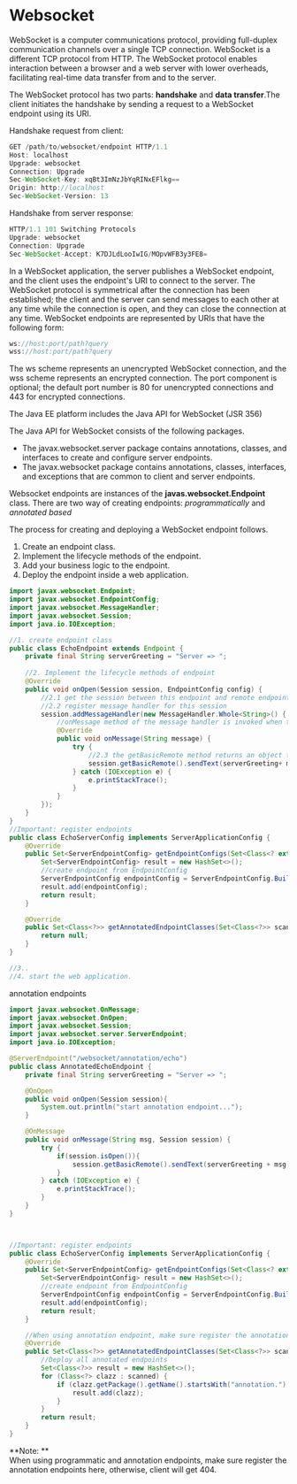 # Websocket
WebSocket is a computer communications protocol, providing full-duplex communication channels over a single TCP connection. WebSocket is a different TCP protocol from HTTP. The WebSocket protocol enables interaction between a browser and a web server with lower overheads, facilitating real-time data transfer from and to the server. 

The WebSocket protocol has two parts: **handshake** and **data transfer**.The client initiates the handshake by sending a request to a WebSocket endpoint using its URI.  

Handshake request from client: 
```js
GET /path/to/websocket/endpoint HTTP/1.1
Host: localhost
Upgrade: websocket
Connection: Upgrade
Sec-WebSocket-Key: xqBt3ImNzJbYqRINxEFlkg==
Origin: http://localhost
Sec-WebSocket-Version: 13

```

Handshake from server response: 
```js
HTTP/1.1 101 Switching Protocols
Upgrade: websocket
Connection: Upgrade
Sec-WebSocket-Accept: K7DJLdLooIwIG/MOpvWFB3y3FE8=

```

In a WebSocket application, the server publishes a WebSocket endpoint, and the client uses the endpoint's URI to connect to the server. The WebSocket protocol is symmetrical after the connection has been established; the client and the server can send messages to each other at any time while the connection is open, and they can close the connection at any time. WebSocket endpoints are represented by URIs that have the following form:

```js
ws://host:port/path?query
wss://host:port/path?query
```

The ws scheme represents an unencrypted WebSocket connection, and the wss scheme represents an encrypted connection. The port component is optional; the default port number is 80 for unencrypted connections and 443 for encrypted connections.

The Java EE platform includes the Java API for WebSocket (JSR 356)

The Java API for WebSocket consists of the following packages.
* The javax.websocket.server package contains annotations, classes, and interfaces to create and configure server endpoints.
* The javax.websocket package contains annotations, classes, interfaces, and exceptions that are common to client and server endpoints.


Websocket endpoints are instances of the **javas.websocket.Endpoint** class.  There are two way of creating endpoints: *programmatically* and *annotated based*

The process for creating and deploying a WebSocket endpoint follows.
1. Create an endpoint class.
2. Implement the lifecycle methods of the endpoint.
3. Add your business logic to the endpoint.
4. Deploy the endpoint inside a web application.


```java
import javax.websocket.Endpoint;
import javax.websocket.EndpointConfig;
import javax.websocket.MessageHandler;
import javax.websocket.Session;
import java.io.IOException;

//1. create endpoint class
public class EchoEndpoint extends Endpoint {
    private final String serverGreeting = "Server => ";
    
    //2. Implement the lifecycle methods of endpoint
    @Override
    public void onOpen(Session session, EndpointConfig config) {
        //2.1 get the session between this endpoint and remote endpoints
        //2.2 register message handler for this session
        session.addMessageHandler(new MessageHandler.Whole<String>() {
            //onMessage method of the message handler is invoked when the endpoint receives a text message.
            @Override
            public void onMessage(String message) {
                try {
                    //2.3 the getBasicRemote method returns an object that represents the remote endpoint
                    session.getBasicRemote().sendText(serverGreeting+ message);
                } catch (IOException e) {
                    e.printStackTrace();
                }
            }
        });
    }
}
//Important: register endpoints
public class EchoServerConfig implements ServerApplicationConfig {
    @Override
    public Set<ServerEndpointConfig> getEndpointConfigs(Set<Class<? extends Endpoint>> endpointClasses) {
        Set<ServerEndpointConfig> result = new HashSet<>();
        //create endpoint from EndpointConfig
        ServerEndpointConfig endpointConfig = ServerEndpointConfig.Builder.create(EchoEndpoint.class, "/websocket/programmatic/echo").build();
        result.add(endpointConfig);
        return result;
    }

    @Override
    public Set<Class<?>> getAnnotatedEndpointClasses(Set<Class<?>> scanned) {
        return null;
    }
}

//3..
//4. start the web application.
```


annotation endpoints

```java
import javax.websocket.OnMessage;
import javax.websocket.OnOpen;
import javax.websocket.Session;
import javax.websocket.server.ServerEndpoint;
import java.io.IOException;

@ServerEndpoint("/websocket/annotation/echo")
public class AnnotatedEchoEndpoint {
    private final String serverGreeting = "Server => ";

    @OnOpen
    public void onOpen(Session session){
        System.out.println("start annotation endpoint...");
    }

    @OnMessage
    public void onMessage(String msg, Session session) {
        try {
            if(session.isOpen()){
                session.getBasicRemote().sendText(serverGreeting + msg);
            }
        } catch (IOException e) {
            e.printStackTrace();
        }
    }
}



//Important: register endpoints
public class EchoServerConfig implements ServerApplicationConfig {
    @Override
    public Set<ServerEndpointConfig> getEndpointConfigs(Set<Class<? extends Endpoint>> endpointClasses) {
        Set<ServerEndpointConfig> result = new HashSet<>();
        //create endpoint from EndpointConfig
        ServerEndpointConfig endpointConfig = ServerEndpointConfig.Builder.create(EchoEndpoint.class, "/websocket/programmatic/echo").build();
        result.add(endpointConfig);
        return result;
    }

    //When using annotation endpoint, make sure register the annotation endpoints here, otherwise, client will get 404
    @Override
    public Set<Class<?>> getAnnotatedEndpointClasses(Set<Class<?>> scanned) {
        //Deploy all annotated endpoints
        Set<Class<?>> result = new HashSet<>();
        for (Class<?> clazz : scanned) {
            if (clazz.getPackage().getName().startsWith("annotation.") || clazz.getPackage().getName().startsWith("org.")) {
                result.add(clazz);
            }
        }
        return result;
    }
}

```

**Note: **  
When using programmatic and annotation endpoints, make sure register the annotation endpoints here, otherwise, client will get 404.

